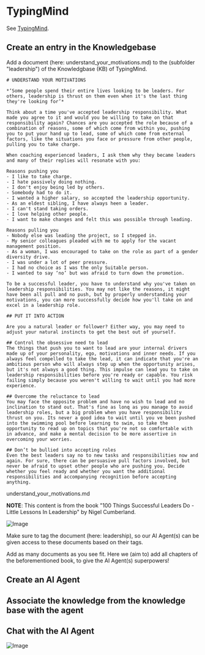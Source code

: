 # TypingMind

See [TypingMind](https://typingmind.com).

## Create an entry in the Knowledgebase

Add a document (here: understand_your_motivations.md) to the (subfolder "leadership") of the Knowledgbase (KB) of TypingMind.

```
# UNDERSTAND YOUR MOTIVATIONS

*‘Some people spend their entire lives looking to be leaders. For others, leadership is thrust on them even when it's the last thing they're looking for’*

Think about a time you've accepted leadership responsibility. What made you agree to it and would you be willing to take on that responsibility again? Chances are you accepted the role because of a combination of reasons, some of which come from within you, pushing you to put your hand up to lead, some of which come from external factors, like the situations you face or pressure from other people, pulling you to take charge. 

When coaching experienced leaders, I ask them why they became leaders and many of their replies will resonate with you: 

Reasons pushing you 
- I like to take charge. 
- I hate passively doing nothing. 
- I don't enjoy being led by others. 
- Somebody had to do it. 
- I wanted a higher salary, so accepted the leadership opportunity. 
- As an eldest sibling, I have always heen a leader. 
- I can't stand taking orders. 
- I love helping other people. 
- I want to make changes and felt this was possible through leading. 

Reasons pulling you 
- Nobody else was leading the project, so I stepped in. 
- My senior colleagues pleaded with me to apply for the vacant management position. 
- As a woman, I was encouraged to take on the role as part of a gender diversity drive. 
- I was under a lot of peer pressure. 
- I had no choice as I was the only Suitable person. 
- I wanted to say ‘no’ but was afraid to turn down the promotion. 

To be a successful leader, you have to understand why you've taken on leadership responsibilities. You may not like the reasons, it might have been all pull and no push, but by properly understanding your motivations, you can more successfully decide how you'll take on and excel in a leadership role. 

## PUT IT INTO ACTION

Are you a natural leader or follower? Either way, you may need to adjust your natural instincts to get the best out of yourself. 

## Control the obsessive need to lead 
The things that push you to want to lead are your internal drivers made up of your personality, ego, motivations and inner needs. If you always feel compelled to take the lead, it can indicate that you're an ambitious person who will always step up when the opportunity arises, but it's not always a good thing. This impulse can lead you to take on leadership responsibilities before you're ready or capable. You risk failing simply because you weren't willing to wait until you had more experience.

## Overcome the reluctance to lead 
You may face the opposite problem and have no wish to lead and no inclination to stand out. That's fine as lonq as you manage to avoid leadership roles, but a big problem when you have responsibility thrust on you. Its never a good idea to wait until you ve been pushed into the swimming pool before learning to swim, so take the opportunity to read up on topics that you're not so comfortable with in advance, and make a mental decision to be more assertive in overcoming your worries. 

## Don’t be bullied into accepting roles 
Even the best leaders say no to new tasks and responsibilities now and again. For sure, there can be persuasive pull factors involved, but never be afraid to upset other people who are pushing you. Decide whether you feel ready and whether you want the additional responsibilities and accompanying recognition before accepting anything. 
```
understand_your_motivations.md

**NOTE**: This content is from the book "100 Things Successful Leaders Do - Little Lessons In Leadership" by Nigel Cumberland.

![Image](https://github.com/user-attachments/assets/3d7af43d-aa30-4f8d-84d6-da653c533989)

Make sure to tag the document (here: leadership), so our AI Agent(s) can be given access to these documents based on their tags.

Add as many documents as you see fit. Here we (aim to) add all chapters of the beforementioned book, to give the AI Agent(s) superpowers!

## Create an AI Agent



## Associate the knowledge from the knowledge base with the agent



## Chat with the AI Agent

![Image](https://github.com/user-attachments/assets/ffc9b0e1-3773-47aa-8b42-fe0d1b40ef7e)
